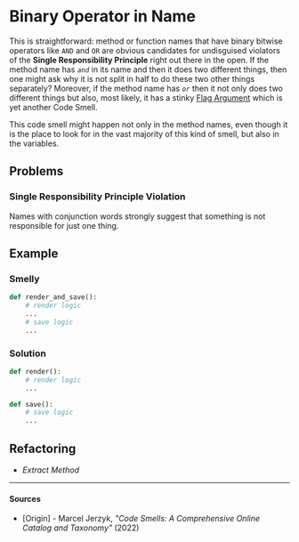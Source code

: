 # Binary Operator in Name

This is straightforward: method or function names that have binary bitwise
operators like `AND` and `OR` are obvious candidates for undisguised violators
of the **Single Responsibility Principle** right out there in the open. If the
method name has _`and`_ in its name and then it does two different things, then
one might ask why it is not split in half to do these two other things
separately? Moreover, if the method name has _`or`_ then it not only does two
different things but also, most likely, it has a stinky
[Flag Argument](Flag%20Argument.md) which is yet another Code Smell.

This code smell might happen not only in the method names, even though it is the
place to look for in the vast majority of this kind of smell, but also in the
variables.

## Problems

### Single Responsibility Principle Violation

Names with conjunction words strongly suggest that something is not responsible
for just one thing.

## Example



### Smelly

```py
def render_and_save():
    # render logic
    ...
    # save logic
    ...
```

### Solution

```py
def render():
    # render logic
    ...

def save():
    # save logic
    ...
```

## Refactoring

- _Extract Method_

---

#### Sources

- [Origin] - Marcel Jerzyk, _"Code Smells: A Comprehensive Online Catalog and Taxonomy"_ (2022)
